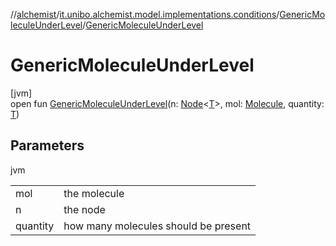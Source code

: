 //[alchemist](../../../index.md)/[it.unibo.alchemist.model.implementations.conditions](../index.md)/[GenericMoleculeUnderLevel](index.md)/[GenericMoleculeUnderLevel](-generic-molecule-under-level.md)

# GenericMoleculeUnderLevel

[jvm]\
open fun [GenericMoleculeUnderLevel](-generic-molecule-under-level.md)(n: [Node](../../it.unibo.alchemist.model.interfaces/-node/index.md)<[T](../-neighborhood-present/index.md)>, mol: [Molecule](../../it.unibo.alchemist.model.interfaces/-molecule/index.md), quantity: [T](../-neighborhood-present/index.md))

## Parameters

jvm

| | |
|---|---|
| mol | the molecule |
| n | the node |
| quantity | how many molecules should be present |
